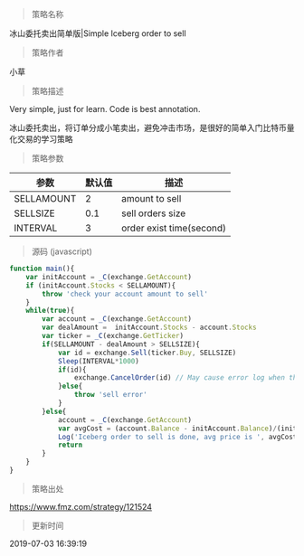 
> 策略名称

冰山委托卖出简单版|Simple Iceberg order to sell

> 策略作者

小草

> 策略描述

Very simple, just for learn.
Code is best annotation.

冰山委托卖出，将订单分成小笔卖出，避免冲击市场，是很好的简单入门比特币量化交易的学习策略

> 策略参数



|参数|默认值|描述|
|----|----|----|
|SELLAMOUNT|2|amount to sell|
|SELLSIZE|0.1|sell orders size|
|INTERVAL|3|order exist time(second)|


> 源码 (javascript)

``` javascript
function main(){
    var initAccount = _C(exchange.GetAccount)
    if (initAccount.Stocks < SELLAMOUNT){
        throw 'check your account amount to sell'
    }
    while(true){
        var account = _C(exchange.GetAccount)
        var dealAmount =  initAccount.Stocks - account.Stocks
        var ticker = _C(exchange.GetTicker)
        if(SELLAMOUNT - dealAmount > SELLSIZE){
            var id = exchange.Sell(ticker.Buy, SELLSIZE)
            Sleep(INTERVAL*1000)
            if(id){
                exchange.CancelOrder(id) // May cause error log when the order is completed, which is all right.
            }else{
                throw 'sell error'
            }
        }else{
            account = _C(exchange.GetAccount)
            var avgCost = (account.Balance - initAccount.Balance)/(initAccount.Stocks - account.Stocks)
            Log('Iceberg order to sell is done, avg price is ', avgCost) // including fee cost
            return
        }
    }
}
```

> 策略出处

https://www.fmz.com/strategy/121524

> 更新时间

2019-07-03 16:39:19

